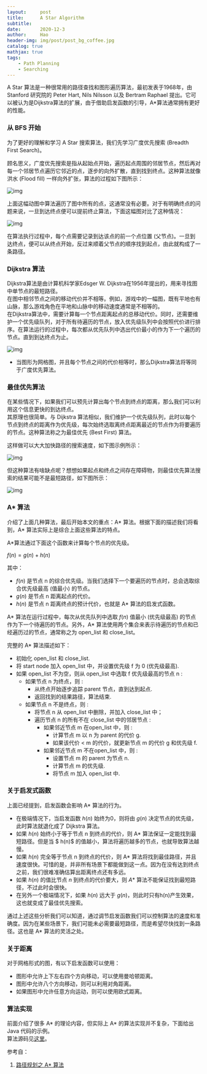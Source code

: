 ```yaml
---
layout:     post
title:      A Star Algorithm
subtitle:   
date:       2020-12-3
author:     Hao
header-img: img/post/post_bg_coffee.jpg
catalog: true
mathjax: true
tags:
    - Path Planning
    - Searching
---
```


A Star 算法是一种很常用的路径查找和图形遍历算法，最初发表于1968年，由 Stanford 研究院的 Peter Hart, Nils Nilsson 以及 Bertram Raphael 提出。它可以被认为是Dijkstra算法的扩展，由于借助启发函数的引导，A*算法通常拥有更好的性能。

### 从 BFS 开始

为了更好的理解和学习 A Star 搜索算法，我们先学习广度优先搜索 (Breadth First Search)。

顾名思义，广度优先搜索是指从起始点开始，遍历起点周围的邻居节点，然后再对每一个邻居节点遍历它邻近的点，逐步的向外扩散，直到找到终点。这种算法就像洪水 (Flood fill) 一样向外扩张，算法的过程如下图所示：

![img](/img/post/breadth_first.gif)

上面这幅动图中算法遍历了图中所有的点，这通常没有必要。对于有明确终点的问题来说，一旦到达终点便可以提前终止算法，下面这幅图对比了这种情况：

![img](/img/post/early_exit.png)

在算法执行过程中，每个点需要记录到达该点的前一个点位置 (父节点)。一旦到达终点，便可以从终点开始，反过来顺着父节点的顺序找到起点，由此就构成了一条路径。

### Dijkstra 算法

Dijkstra算法是由计算机科学家Edsger W. Dijkstra在1956年提出的，用来寻找图中单节点的最短路径。\
在图中相邻节点之间的移动代价并不相等。例如，游戏中的一幅图，既有平地也有山脉，那么游戏角色在平地和山脉中的移动速度通常是不相等的。\
在Dijkstra算法中，需要计算每一个节点距离起点的总移动代价。同时，还需要维护一个优先级队列，对于所有待遍历的节点，放入优先级队列中会按照代价进行排序。在算法运行的过程中，每次都从优先队列中选出代价最小的作为下一个遍历的节点。直到到达终点为止。

![img](/img/post/dijkstra.gif)

+ 当图形为网格图，并且每个节点之间的代价相等时，那么Dijkstra算法将等同于广度优先算法。

### 最佳优先算法

在某些情况下，如果我们可以预先计算出每个节点到终点的距离，那么我们可以利用这个信息更快的到达终点。\
其原理也很简单。与 Dijkstra 算法相似，我们维护一个优先级队列，此时以每个节点到终点的距离作为优先级，每次始终选取离终点距离最近的节点作为将要遍历的节点。这种算法称之为最佳优先 (Best First) 算法。

这样做可以大大加快路径的搜索速度，如下图示例所示：

![img](/img/post/best_first.gif)

但这种算法有啥缺点呢？想想如果起点和终点之间存在障碍物，则最佳优先算法搜索的结果可能不是最短路径，如下图所示：

![img](/img/post/best_first_2.gif)

### A* 算法

介绍了上面几种算法，最后开始本文的重点：A* 算法。根据下面的描述我们将看到，A* 算法实际上是综合上面这些算法的特点。

A*算法通过下面这个函数来计算每个节点的优先级。

$f(n) = g(n) + h(n)$

其中：
+ $f(n)$ 是节点 n 的综合优先级。当我们选择下一个要遍历的节点时，总会选取综合优先级最高 (值最小) 的节点。
+ $g(n)$ 是节点 n 距离起点的代价。
+ $h(n)$ 是节点 n 距离终点的预计代价，也就是 A* 算法的启发式函数。

A* 算法在运行过程中，每次从优先队列中选取 $f(n)$ 值最小 (优先级最高) 的节点作为下一个待遍历的节点。另外，A* 算法使用两个集合来表示待遍历的节点和已经遍历过的节点，通常称之为 open_list 和 close_list。

完整的 A* 算法描述如下：

* 初始化 open_list 和 close_list.
* 将 start node 加入 open_list 中，并设置优先级 f 为 0 (优先级最高).
* 如果 open_list 不为空，则从 open_list 中选取 f 优先级最高的节点 n :
    * 如果节点 n 为终点，则 : 
        * 从终点开始逐步追踪 parent 节点，直到达到起点.
        * 返回找到的结果路径，算法结束.
    * 如果节点 n 不是终点，则 :
        * 将节点 n 从 open_list 中删除，并加入 close_list 中；
        * 遍历节点 n 的所有不在 close_list 中的邻居节点 : 
            * 如果邻近节点 m 在open_list 中，则 :
                * 计算节点 m 以 n 为 parent 的代价 g.
                * 如果该代价 < m 的代价，就更新节点 m 的代价 g 和优先级 f.
            * 如果邻近节点 m 不在open_list 中，则 :
                * 设置节点 m 的 parent 为节点 n.
                * 计算节点 m 的优先级.
                * 将节点 m 加入 open_list 中.

### 关于启发式函数

上面已经提到，启发函数会影响 A* 算法的行为。

+ 在极端情况下，当启发函数 $h(n)$ 始终为0，则将由 $g(n)$ 决定节点的优先级，此时算法就退化成了 Dijkstra 算法。
+ 如果 $h(n)$ 始终小于等于节点 n 到终点的代价，则 A* 算法保证一定能找到最短路径。但是当 $ h(n)$ 的值越小，算法将遍历越多的节点，也就导致算法越慢。
+ 如果 $h(n)$ 完全等于节点 n 到终点的代价，则 A* 算法将找到最佳路径，并且速度很快。可惜的是，并非所有场景下都能做到这一点。因为在没有达到终点之前，我们很难准确估算出距离终点还有多远。
+ 如果 $h(n)$ 的值比节点 $n$ 到终点的代价要大，则 $A*$ 算法不能保证找到最短路径，不过此时会很快。
+ 在另外一个极端情况下，如果 $h(n)$ 远大于 $g(n)$，则此时只有h(n)产生效果，这也就变成了最佳优先搜索。

通过上述这些分析我们可以知道，通过调节启发函数我们可以控制算法的速度和准确度。因为在某些场景下，我们可能未必需要最短路径，而是希望尽快找到一条路径。这也是 A* 算法的灵活之处。

### 关于距离

对于网格形式的图，有以下启发函数可以使用：

 + 图形中允许上下左右四个方向移动，可以使用曼哈顿距离。
 + 图形中允许八个方向移动，则可以利用对角距离。
 + 如果图形中允许任意方向运动，则可以使用欧式距离。

### 算法实现

前面介绍了很多 A* 的理论内容，但实际上 A* 的算法实现并不复杂，下面给出 Java 代码的示例。\
算法源码见[这里](https://github.com/Hoozhang/A-Star-Algorithm)。

参考自：
1. [路径规划之 A* 算法](https://paul.pub/a-star-algorithm/)
